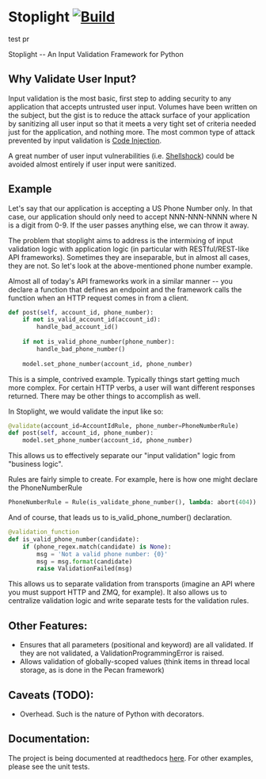 Stoplight [![Build](https://github.com/painterjd/stoplight/actions/workflows/python-package.yml/badge.svg)](https://github.com/painterjd/stoplight/actions/workflows/python-package.yml)
=========  

test pr 

Stoplight -- An Input Validation Framework for Python

Why Validate User Input?
------------------------
Input validation is the most basic, first step to adding security to any application that accepts untrusted user input. Volumes have been written on the subject, but the gist is to reduce the attack surface of your application by sanitizing all user input so that it meets a very tight set of criteria needed just for the application, and nothing more. The most common type of attack prevented by input validation is [Code Injection](http://en.wikipedia.org/wiki/Code_injection). 

A great number of user input vulnerabilities (i.e. [Shellshock](http://en.wikipedia.org/wiki/Shellshock_%28software_bug%29)) could be avoided almost entirely if user input were sanitized. 

Example
-------
Let's say that our application is accepting a US Phone Number only. In that case, our application should only need to accept NNN-NNN-NNNN where N is a digit from 0-9. If the user passes anything else, we can throw it away. 

The problem that stoplight aims to address is the intermixing of input validation logic with application logic (in particular with RESTful/REST-like API frameworks). Sometimes they are inseparable, but in almost all cases, they are not. So let's look at the above-mentioned phone number example.

Almost all of today's API frameworks work in a similar manner -- you declare a function that defines an endpoint and the framework calls the function when an HTTP request comes in from a client.

```python
def post(self, account_id, phone_number):
    if not is_valid_account_id(account_id):
        handle_bad_account_id() 
        
    if not is_valid_phone_number(phone_number):
        handle_bad_phone_number() 
    
    model.set_phone_number(account_id, phone_number)
```

This is a simple, contrived example. Typically things start getting much more complex. For certain HTTP verbs, a user will want different responses returned. There may be other things to accomplish as well.

In Stoplight, we would validate the input like so:

```python
@validate(account_id=AccountIdRule, phone_number=PhoneNumberRule)
def post(self, account_id, phone_number):
    model.set_phone_number(account_id, phone_number)
```

This allows us to effectively separate our "input validation" logic from "business logic". 

Rules are fairly simple to create. For example, here is how one might declare the PhoneNumberRule

```python
PhoneNumberRule = Rule(is_validate_phone_number(), lambda: abort(404))
```

And of course, that leads us to is_valid_phone_number() declaration.

```python
@validation_function
def is_valid_phone_number(candidate):
    if (phone_regex.match(candidate) is None):
        msg = 'Not a valid phone number: {0}'
        msg = msg.format(candidate)
        raise ValidationFailed(msg)
```

This allows us to separate validation from transports (imagine an API where you must support HTTP and ZMQ, for example). It also allows us to centralize validation logic and write separate tests for the validation rules.

Other Features:
---------------
 * Ensures that all parameters (positional and keyword) are all validated. If they are not validated, a ValidationProgrammingError is raised.
 * Allows validation of globally-scoped values (think items in thread local storage, as is done in the Pecan framework)
 
Caveats (TODO):
---------------
 * Overhead. Such is the nature of Python with decorators. 

Documentation:
--------------
The project is being documented at readthedocs [here](http://stoplight.readthedocs.org/en/latest/). For other examples, please see the unit tests. 

